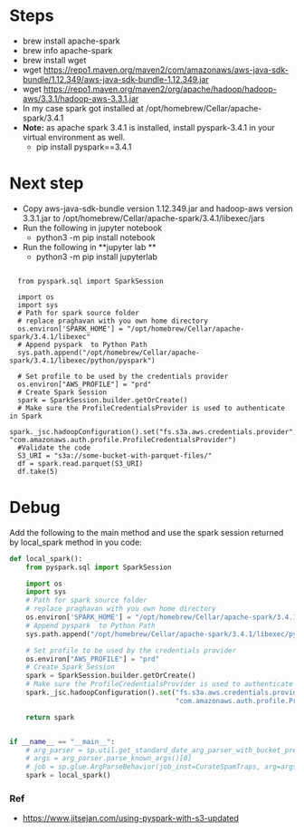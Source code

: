 # Steps
- brew install apache-spark
- brew info apache-spark
- brew install wget
- wget https://repo1.maven.org/maven2/com/amazonaws/aws-java-sdk-bundle/1.12.349/aws-java-sdk-bundle-1.12.349.jar
- wget https://repo1.maven.org/maven2/org/apache/hadoop/hadoop-aws/3.3.1/hadoop-aws-3.3.1.jar
- In my case spark got installed at /opt/homebrew/Cellar/apache-spark/3.4.1
- **Note:** as apache spark 3.4.1 is installed, install pyspark-3.4.1 in your virtual environment as well.
  - pip install pyspark==3.4.1   
# Next step
- Copy aws-java-sdk-bundle version 1.12.349.jar and hadoop-aws version 3.3.1.jar to /opt/homebrew/Cellar/apache-spark/3.4.1/libexec/jars
- Run the following in jupyter notebook
  - python3 -m pip install notebook
- Run the following in **jupyter lab  **
  - python3 -m pip install jupyterlab
  
```python:

  from pyspark.sql import SparkSession
  
  import os
  import sys
  # Path for spark source folder
  # replace praghavan with you own home directory
  os.environ['SPARK_HOME'] = "/opt/homebrew/Cellar/apache-spark/3.4.1/libexec"
  # Append pyspark  to Python Path
  sys.path.append("/opt/homebrew/Cellar/apache-spark/3.4.1/libexec/python/pyspark")
  
  # Set profile to be used by the credentials provider
  os.environ["AWS_PROFILE"] = "prd"
  # Create Spark Session
  spark = SparkSession.builder.getOrCreate()
  # Make sure the ProfileCredentialsProvider is used to authenticate in Spark
  spark._jsc.hadoopConfiguration().set("fs.s3a.aws.credentials.provider", "com.amazonaws.auth.profile.ProfileCredentialsProvider")
  #Validate the code
  S3_URI = "s3a://some-bucket-with-parquet-files/"
  df = spark.read.parquet(S3_URI)
  df.take(5)
```
# Debug
Add the following to the main method and use the spark session returned by local_spark method in you code:
```python
def local_spark():
    from pyspark.sql import SparkSession

    import os
    import sys
    # Path for spark source folder
    # replace praghavan with you own home directory
    os.environ['SPARK_HOME'] = "/opt/homebrew/Cellar/apache-spark/3.4.1/libexec"
    # Append pyspark  to Python Path
    sys.path.append("/opt/homebrew/Cellar/apache-spark/3.4.1/libexec/python/pyspark")

    # Set profile to be used by the credentials provider
    os.environ["AWS_PROFILE"] = "prd"
    # Create Spark Session
    spark = SparkSession.builder.getOrCreate()
    # Make sure the ProfileCredentialsProvider is used to authenticate in Spark
    spark._jsc.hadoopConfiguration().set("fs.s3a.aws.credentials.provider",
                                         "com.amazonaws.auth.profile.ProfileCredentialsProvider")

    return spark


if __name__ == "__main__":
    # arg_parser = sp.util.get_standard_date_arg_parser_with_bucket_prefix()
    # args = arg_parser.parse_known_args()[0]
    # job = sp.glue.ArgParseBehavior(job_inst=CurateSpamTraps, arg=args, sys_ars=sys.argv).get_job_instance()
    spark = local_spark()
```

### Ref
- https://www.jitsejan.com/using-pyspark-with-s3-updated
